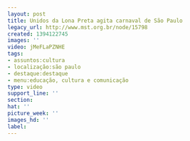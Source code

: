```yaml
---
layout: post
title: Unidos da Lona Preta agita carnaval de São Paulo
legacy_url: http://www.mst.org.br/node/15798
created: 1394122745
images: ''
video: jMeFLaPZNHE
tags:
- assuntos:cultura
- localização:são paulo
- destaque:destaque
- menu:educação, cultura e comunicação
type: video
support_line: ''
section: 
hat: ''
picture_week: ''
images_hd: ''
label: 
---
```

<p><object data="http://www.youtube.com/v/jMeFLaPZNHE" type="application/x-shockwave-flash" height="500" width="600"><param name="src" value="http://www.youtube.com/v/jMeFLaPZNHE"></object></p>
